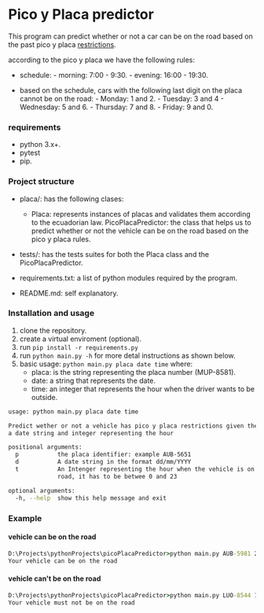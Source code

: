 # Pico y Placa predictor
This program can predict whether or not a car can be on the road based on the past pico y placa [restrictions](httphttps://ecuador.seguros123.com/todo-lo-que-debes-saber-del-famoso-pico-y-placa/:// "restrictions").

according to the pico y placa we have the following rules:
- schedule:
      - morning: 7:00 - 9:30.
      - evening: 16:00 - 19:30.

- based on the schedule, cars with the following last digit on the placa cannot be on the road:
      - Monday: 1 and 2.
      - Tuesday: 3 and 4
      - Wednesday: 5 and 6.
      - Thursday: 7 and 8.
      - Friday: 9 and 0.

### requirements
  - python 3.x+.
  - pytest
  - pip.

### Project structure
* placa/: has the following clases:
	* Placa: represents instances of placas and validates them according to the ecuadorian law. 
	PicoPlacaPredictor: the class that helps us to predict whether or not the vehicle can be on the road based on the pico y placa rules.
	
* tests/: has the tests suites for both the Placa class and the PicoPlacaPredictor.
* requirements.txt: a list of python modules required by the program.
* README.md: self explanatory. 


### Installation and usage 

1. clone the repository.
2. create a virtual enviroment (optional).
3. run `pip install -r requirements.py` 
4. run `python main.py -h` for more detal instructions as shown below.
5. basic usage: `python main.py placa date time` where:
	* placa: is the string representing the placa number (MUP-8581).
	* date: a string that represents the date. 
	* time: an integer that represents the hour when the driver wants to be outside.


```bash
usage: python main.py placa date time

Predict wether or not a vehicle has pico y placa restrictions given the placa,
a date string and integer representing the hour

positional arguments:
  p           the placa identifier: example AUB-5651
  d           A date string in the format dd/mm/YYYY
  t           An Intenger representing the hour when the vehicle is on the
              road, it has to be betwee 0 and 23

optional arguments:
  -h, --help  show this help message and exit

```

### Example 
#### vehicle can be on the road
```cmd
D:\Projects\pythonProjects\picoPlacaPredictor>python main.py AUB-5981 23/06/2022 8
Your vehicle can be on the road

```

#### vehicle can't be on the road
```cmd
D:\Projects\pythonProjects\picoPlacaPredictor>python main.py LUO-8544 17/05/2022 8  
Your vehicle must not be on the road
```